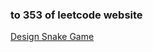 ### to 353 of leetcode website

[Design Snake Game](https://leetcode-cn.com/problems/design-snake-game/)